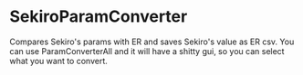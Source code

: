 # SekiroParamConverter
Compares Sekiro's params with ER and saves Sekiro's value as ER csv.
You can use ParamConverterAll and it will have a shitty gui, so you can select what you want to convert.
